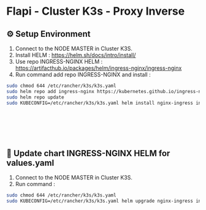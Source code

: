 # Flapi - Cluster K3s - Proxy Inverse

## ⚙️ Setup Environment
1. Connect to the NODE MASTER in Cluster K3S.
2. Install HELM : https://helm.sh/docs/intro/install/
3. Use repo INGRESS-NGINX HELM : https://artifacthub.io/packages/helm/ingress-nginx/ingress-nginx
4. Run command add repo INGRESS-NGINX and install :
```bash
sudo chmod 644 /etc/rancher/k3s/k3s.yaml
sudo helm repo add ingress-nginx https://kubernetes.github.io/ingress-nginx
sudo helm repo update
sudo KUBECONFIG=/etc/rancher/k3s/k3s.yaml helm install nginx-ingress ingress-nginx/ingress-nginx --namespace ingress-nginx --create-namespace --version 4.12.0-beta.0 --values values.yaml
```

<br /><br /><br /><br />


## 🚀 Update chart INGRESS-NGINX HELM for values.yaml
1. Connect to the NODE MASTER in Cluster K3S.
2. Run command :
```bash
sudo chmod 644 /etc/rancher/k3s/k3s.yaml
sudo KUBECONFIG=/etc/rancher/k3s/k3s.yaml helm upgrade nginx-ingress ingress-nginx/ingress-nginx --namespace ingress-nginx --values values.yaml
```
